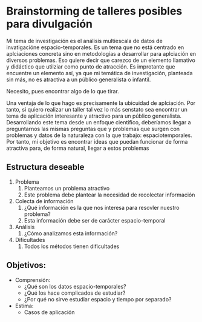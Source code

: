 # Brainstorming de talleres posibles para divulgación
Mi tema de investigación es el análisis multiescala de datos de invatigacióne espacio-temporales.
Es un tema que no está centrado en aplciaciones concreta sino en metodologías a desarrollar para aplciación en diversos problemas.
Eso quiere decir que carezco de un elemento llamativo y didáctico que utilziar como punto de atracción.
Es improtante que encuentre un elemento así, ya que mi temática de investigación, planteada sin más, no es atractiva a un público generalista o infantil.

Necesito, pues encontrar algo de lo que tirar.

Una ventaja de lo que hago es precisamente la ubicuidad de aplciación. Por tanto, si quiero realizar un taller tal vez lo más senstato sea encontrar un tema de aplicación interesante y atractivo para un público generalista. Desarrollando este tema desde un enfoque científico, deberíamos llegar a preguntarnos las mismas preguntas que y problemas que surgen con problemas y datos de la naturaleza con la que trabajo: espaciotemporales. Por tanto, mi objetivo es encontrar ideas que puedan funcionar de forma atractiva para, de forma natural, llegar a estos problemas


## Estructura deseable

1. Problema
    1. Planteamos un problema atractivo
    2. Este problema debe plantear la necesidad de recolectar información
2. Colecta de información
    1. ¿Qué información es la que nos interesa para resovler nuestro problema?
    2. Esta información debe ser de carácter espacio-temporal
3. Análisis
    1. ¿Cómo analizamos esta información?
4. Dificultades
    1. Todos los métodos tienen dificultades



## Objetivos:
- Comprensión:
    - ¿Qué son los datos espacio-temporales?
    - ¿Qué los hace complicados de estudiar?
    - ¿Por qué no sirve estudiar espacio y tiempo por separado?
- Estima:
    - Casos de aplicación

